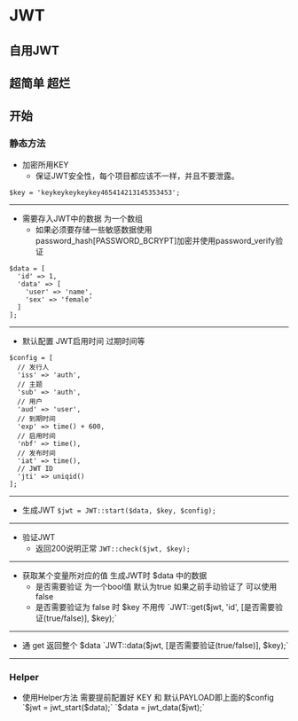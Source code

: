 # JWT

## 自用JWT

## 超简单 超烂

## 开始

### 静态方法

* 加密所用KEY
  * 保证JWT安全性，每个项目都应该不一样，并且不要泄露。
  
`$key = 'keykeykeykeykey465414213145353453';`

---

* 需要存入JWT中的数据 为一个数组
  * 如果必须要存储一些敏感数据使用password_hash[PASSWORD_BCRYPT]加密并使用password_verify验证
```
$data = [
  'id' => 1,
  'data' => [
    'user' => 'name',
    'sex' => 'female'
  ]
];
````

---

* 默认配置 JWT启用时间 过期时间等
```
$config = [
  // 发行人
  'iss' => 'auth',
  // 主题
  'sub' => 'auth',
  // 用户
  'aud' => 'user',
  // 到期时间
  'exp' => time() + 600,
  // 启用时间
  'nbf' => time(),
  // 发布时间
  'iat' => time(),
  // JWT ID
  'jti' => uniqid()
];
```

---

* 生成JWT
`$jwt = JWT::start($data, $key, $config);`

---

* 验证JWT
  * 返回200说明正常
`JWT::check($jwt, $key);`

---

* 获取某个变量所对应的值 生成JWT时 $data 中的数据
  * 是否需要验证 为一个bool值 默认为true 如果之前手动验证了 可以使用false
  * 是否需要验证为 false 时 $key 不用传
`JWT::get($jwt, 'id', [是否需要验证(true/false)], $key);`

---

* 通 get 返回整个 $data 
`JWT::data($jwt, [是否需要验证(true/false)], $key);`

---

### Helper

* 使用Helper方法 需要提前配置好 KEY 和 默认PAYLOAD即上面的$config
`$jwt = jwt_start($data);`
`$data = jwt_data($jwt);`

